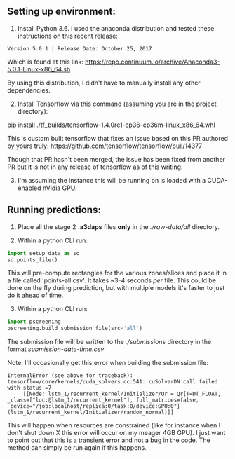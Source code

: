 ## Setting up environment:

1. Install Python 3.6. I used the anaconda distribution and tested these instructions on this recent release:
```
Version 5.0.1 | Release Date: October 25, 2017
```
Which is found at this link:
https://repo.continuum.io/archive/Anaconda3-5.0.1-Linux-x86_64.sh

By using this distribution, I didn't have to manually install any other dependencies.

2. Install Tensorflow via this command (assuming you are in the project directory):

pip install ./tf_builds/tensorflow-1.4.0rc1-cp36-cp36m-linux_x86_64.whl

This is custom built tensorflow that fixes an issue based on this PR authored by yours truly:
https://github.com/tensorflow/tensorflow/pull/14377

Though that PR hasn't been merged, the issue has been fixed from another PR but it is not in any release of 
tensorflow as of this writing.

3. I'm assuming the instance this will be running on is loaded with a CUDA-enabled nVidia GPU.

## Running predictions:

1. Place all the stage 2 **.a3daps** files **only** in the *./raw-data/all* directory.

2. Within a python CLI run:

```python
import setup_data as sd
sd.points_file()
```

This will pre-compute rectangles for the various zones/slices and place it in a file called 'points-all.csv'.
It takes ~3-4 seconds *per* file. This could be done on the fly during prediction, but with multiple models it's
faster to just do it ahead of time.

3. Within a python CLI run:

```python
import pscreening
pscreening.build_submission_file(src='all')
```

The submission file will be written to the *./submissions* directory in the format *submission-date-time.csv*

Note: I'll occasionally get this error when building the submission file:

```
InternalError (see above for traceback): tensorflow/core/kernels/cuda_solvers.cc:541: cuSolverDN call failed with status =7
     [[Node: lstm_1/recurrent_kernel/Initializer/Qr = Qr[T=DT_FLOAT, _class=["loc:@lstm_1/recurrent_kernel"], full_matrices=false, _device="/job:localhost/replica:0/task:0/device:GPU:0"](lstm_1/recurrent_kernel/Initializer/random_normal)]]
```
This will happen when resources are constrained (like for instance when I don't shut down X this error will occur on my meager 4GB GPU). I just want to point out that this is a transient error and not a bug in the code. The method can simply be run again if this happens.
